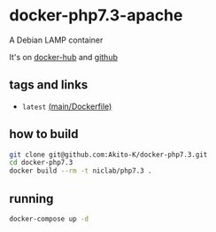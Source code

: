 # docker-php7.3-apache

A Debian LAMP container

It's on [docker-hub](https://hub.docker.com/repository/docker/niclab/php7.3/) and [github](https://github.com/Akito-K/docker-php7.3)

## tags and links
* `latest` [(main/Dockerfile)](https://github.com/Akito-K/docker-php7.3/blob/main/Dockerfile)

## how to build

```sh
git clone git@github.com:Akito-K/docker-php7.3.git
cd docker-php7.3
docker build --rm -t niclab/php7.3 .
```

## running

```sh
docker-compose up -d
```